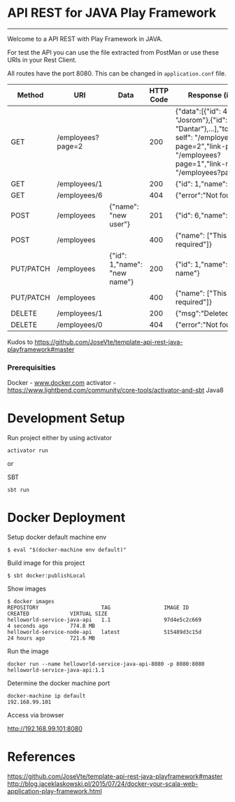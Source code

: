 API REST for JAVA Play Framework
================================

-----

Welcome to a API REST with Play Framework in JAVA.

For test the API you can use the file extracted from PostMan or use these URIs in your Rest Client.

All routes have the port  8080. This can be changed in `application.conf` file.


| Method | URI | Data | HTTP Code | Response (in JSON) |
| ------ | --- | ---- | --------- | ------------------ |
| GET | /employees?page=2 |  | 200 | {"data":[{"id": 4,"name": "Josrom"},{"id": 4,"name": "Dantar"},...],"total":∞,"link-self": "/employees?page=2","link-prev": "/employees?page=1","link-next": "/employees?page=3"} |
| GET | /employees/1 |  | 200 | {"id": 1,"name": "Josrom"} |
| GET | /employees/6 |  | 404 | {"error":"Not found 6"} |
| POST | /employees | {"name": "new user"} | 201 | {"id": 6,"name": "new user"} |
| POST | /employees |  | 400 | {"name": ["This field is required"]} |
| PUT/PATCH | /employees | {"id": 1,"name": "new name"} | 200 | {"id": 1,"name": "new name"} |
| PUT/PATCH | /employees |  | 400 | {"name": ["This field is required"]} |
| DELETE | /employees/1 |  | 200 | {"msg":"Deleted 1"} |
| DELETE | /employees/0 |  | 404 | {"error":"Not found 0"} |

Kudos to https://github.com/JoseVte/template-api-rest-java-playframework#master


### Prerequisities

Docker  - www.docker.com
activator - https://www.lightbend.com/community/core-tools/activator-and-sbt
Java8 


Development Setup
=================

Run project either by using activator

````
activator run
````

or 

SBT

````
sbt run
````


Docker Deployment 
===================

Setup docker default machine env

````
$ eval "$(docker-machine env default)"
````

Build image for this project

````
$ sbt docker:publishLocal
````

Show images

````
$ docker images
REPOSITORY                    TAG                 IMAGE ID            CREATED             VIRTUAL SIZE
helloworld-service-java-api   1.1                 97d4e5c2c669        4 seconds ago       774.8 MB
helloworld-service-node-api   latest              515489d3c15d        24 hours ago        721.6 MB
````

Run the image

````
docker run --name helloworld-service-java-api-8080 -p 8080:8080 helloworld-service-java-api:1.1
````

Determine the docker machine port

````
docker-machine ip default
192.168.99.101
````



Access via browser

http://192.168.99.101:8080


References 
==========
https://github.com/JoseVte/template-api-rest-java-playframework#master
http://blog.jaceklaskowski.pl/2015/07/24/docker-your-scala-web-application-play-framework.html



